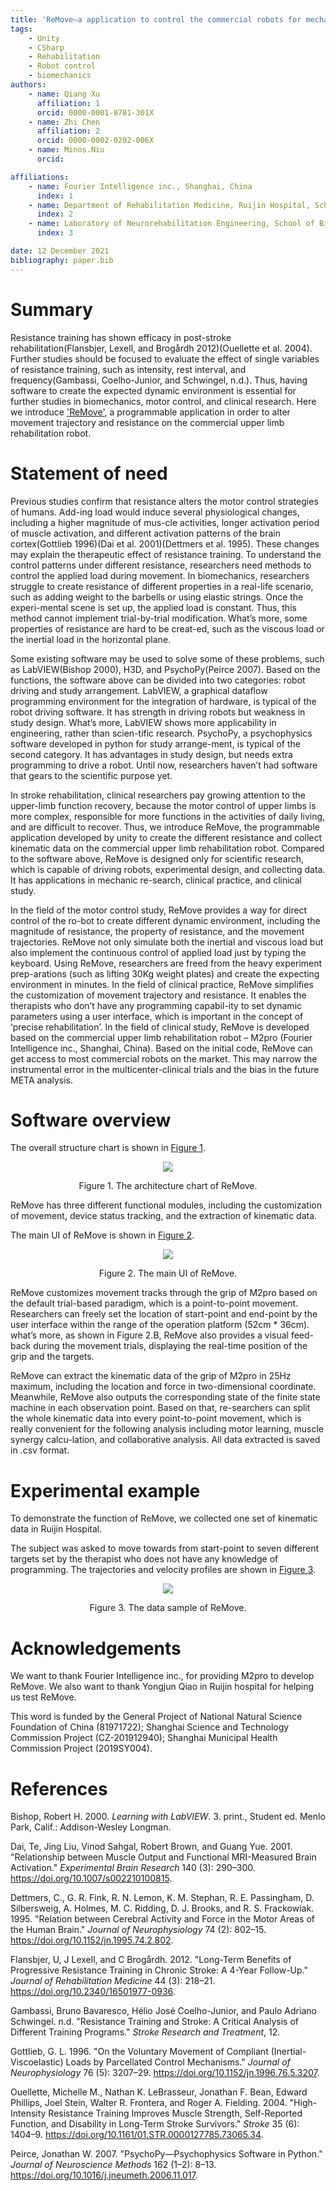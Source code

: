 ```yaml
---
title: 'ReMove–a application to control the commercial robots for mechanic research'
tags:
    - Unity
    - CSharp
    - Rehabilitation
    - Robot control
    - biomechanics
authors:
    - name: Qiang Xu
      affiliation: 1
      orcid: 0000-0001-8781-301X
    - name: Zhi Chen
      affiliation: 2
      orcid: 0000-0002-0202-006X
    - name: Minos.Niu
      orcid:

affiliations:
    - name: Fourier Intelligence inc., Shanghai, China
      index: 1
    - name: Department of Rehabilitation Medicine, Ruijin Hospital, School of Medicine, Shanghai Jiao Tong University, Shanghai, China.
      index: 2
    - name: Laboratory of Neurorehabilitation Engineering, School of Biomedical Engineer-ing, Shang-hai Jiao Tong University, Shanghai, China
      index: 3

date: 12 December 2021
bibliography: paper.bib
---
```


# Summary

Resistance training has shown efficacy in post-stroke rehabilitation(Flansbjer, Lexell, and Brogårdh 2012)(Ouellette et al. 2004). Further studies should be focused to evaluate the effect of single variables of resistance training, such as intensity, rest interval, and frequency(Gambassi, Coelho-Junior, and Schwingel, n.d.). Thus, having software to create the expected dynamic environment is essential for further studies in biomechanics, motor control, and clinical research. Here we introduce ['ReMove'](https://github.com/Rehablab/ReMove), a programmable application in order to alter movement trajectory and resistance on the commercial upper limb rehabilitation robot. 

# Statement of need

Previous studies confirm that resistance alters the motor control strategies of humans. Add-ing load would induce several physiological changes, including a higher magnitude of mus-cle activities, longer activation period of muscle activation, and different activation patterns of the brain cortex(Gottlieb 1996)(Dai et al. 2001)(Dettmers et al. 1995). These changes may explain the therapeutic effect of resistance training. To understand the control patterns under different resistance, researchers need methods to control the applied load during movement.
In biomechanics, researchers struggle to create resistance of different properties in a real-life scenario, such as adding weight to the barbells or using elastic strings. Once the experi-mental scene is set up, the applied load is constant. Thus, this method cannot implement trial-by-trial modification. What’s more, some properties of resistance are hard to be creat-ed, such as the viscous load or the inertial load in the horizontal plane. 

Some existing software may be used to solve some of these problems, such as LabVIEW(Bishop 2000), H3D, and PsychoPy(Peirce 2007). Based on the functions, the software above can be divided into two categories: robot driving and study arrangement. LabVIEW, a graphical dataflow programming environment for the integration of hardware, is typical of the robot driving software. It has strength in driving robots but weakness in study design. What’s more, LabVIEW shows more applicability in engineering, rather than scien-tific research. PsychoPy, a psychophysics software developed in python for study arrange-ment, is typical of the second category. It has advantages in study design, but needs extra programming to drive a robot. Until now, researchers haven’t had software that gears to the scientific purpose yet. 

In stroke rehabilitation, clinical researchers pay growing attention to the upper-limb function recovery, because the motor control of upper limbs is more complex, responsible for more functions in the activities of daily living, and are difficult to recover. Thus, we introduce ReMove, the programmable application developed by unity to create the different resistance and collect kinematic data on the commercial upper limb rehabilitation robot. Compared to the software above, ReMove is designed only for scientific research, which is capable of driving robots, experimental design, and collecting data. It has applications in mechanic re-search, clinical practice, and clinical study. 

In the field of the motor control study, ReMove provides a way for direct control of the ro-bot to create different dynamic environment, including the magnitude of resistance, the property of resistance, and the movement trajectories. ReMove not only simulate both the inertial and viscous load but also implement the continuous control of applied load just by typing the keyboard. Using ReMove, researchers are freed from the heavy experiment prep-arations (such as lifting 30Kg weight plates) and create the expecting environment in minutes. In the field of clinical practice, ReMove simplifies the customization of movement trajectory and resistance. It enables the therapists who don’t have any programming capabil-ity to set dynamic parameters using a user interface, which is important in the concept of ‘precise rehabilitation’. In the field of clinical study, ReMove is developed based on the commercial upper limb rehabilitation robot – M2pro (Fourier Intelligence inc., Shanghai, China). Based on the initial code, ReMove can get access to most  commercial robots on the market. This may narrow the instrumental error in the multicenter-clinical trials and the bias in the future META analysis.

# Software overview

The overall structure chart is shown in [Figure 1](#refer-anchor-1).

<div id="refer-anchor-1" align=center><img src="./StructureDiagram.jpg" /></div>

<p align="center">Figure 1. The architecture chart of ReMove.</p>

ReMove has three different functional modules, including the customization of movement, device status tracking, and the extraction of kinematic data. 

The main UI of ReMove is shown in [Figure 2](#refer-anchor-2).

<div id="refer-anchor-2" align=center><img src="./MainUI.jpg" /></div>

<p align="center">Figure 2. The main UI of ReMove.</p>

ReMove customizes movement tracks through the grip of M2pro based on the default trial-based paradigm, which is a point-to-point movement. Researchers can freely set the location of start-point and end-point by the user interface within the range of the operation platform (52cm * 36cm). what’s more, as shown in Figure 2.B, ReMove also provides a visual feed-back during the movement trials, displaying the real-time position of the grip and the targets. 

ReMove can extract the kinematic data of the grip of M2pro in 25Hz maximum, including the location and force in two-dimensional coordinate. Meanwhile, ReMove also outputs the corresponding state of the finite state machine in each observation point. Based on that, re-searchers can split the whole kinematic data into every point-to-point movement, which is really convenient for the following analysis including motor learning, muscle synergy calcu-lation, and collaborative analysis. All data extracted is saved in .csv format. 

# Experimental example

To demonstrate the function of ReMove, we collected one set of kinematic data in Ruijin Hospital.

The subject was asked to move towards from start-point to seven different targets set by the therapist who does not have any knowledge of programming. The trajectories and velocity profiles are shown in [Figure 3](#refer-anchor-3).

<div id="refer-anchor-3" align=center><img src="./DataSample.png" /></div>

<p align="center">Figure 3. The data sample of ReMove.</p>

# Acknowledgements

We want to thank Fourier Intelligence inc., for providing M2pro to develop ReMove. We also want to thank Yongjun Qiao in Ruijin hospital for helping us test ReMove.

This word is funded by the General Project of National Natural Science Foundation of China (81971722); Shanghai Science and Technology Commission Project (CZ-201912940); Shanghai Municipal Health Commission Project (2019SY004).

# References

Bishop, Robert H. 2000. _Learning with LabVIEW_. 3. print., Student ed. Menlo Park, Calif.: Addison-Wesley Longman.

Dai, Te, Jing Liu, Vinod Sahgal, Robert Brown, and Guang Yue. 2001. &quot;Relationship between Muscle Output and Functional MRI-Measured Brain Activation.&quot; _Experimental Brain Research_ 140 (3): 290–300. <https://doi.org/10.1007/s002210100815>.

Dettmers, C., G. R. Fink, R. N. Lemon, K. M. Stephan, R. E. Passingham, D. Silbersweig, A. Holmes, M. C. Ridding, D. J. Brooks, and R. S. Frackowiak. 1995. &quot;Relation between Cerebral Activity and Force in the Motor Areas of the Human Brain.&quot; _Journal of Neurophysiology_ 74 (2): 802–15. <https://doi.org/10.1152/jn.1995.74.2.802>.

Flansbjer, U, J Lexell, and C Brogårdh. 2012. &quot;Long-Term Benefits of Progressive Resistance Training in Chronic Stroke: A 4-Year Follow-Up.&quot; _Journal of Rehabilitation Medicine_ 44 (3): 218–21. <https://doi.org/10.2340/16501977-0936>.

Gambassi, Bruno Bavaresco, Hélio José Coelho-Junior, and Paulo Adriano Schwingel. n.d. &quot;Resistance Training and Stroke: A Critical Analysis of Different Training Programs.&quot; _Stroke Research and Treatment_, 12.

Gottlieb, G. L. 1996. &quot;On the Voluntary Movement of Compliant (Inertial-Viscoelastic) Loads by Parcellated Control Mechanisms.&quot; _Journal of Neurophysiology_ 76 (5): 3207–29. <https://doi.org/10.1152/jn.1996.76.5.3207>.

Ouellette, Michelle M., Nathan K. LeBrasseur, Jonathan F. Bean, Edward Phillips, Joel Stein, Walter R. Frontera, and Roger A. Fielding. 2004. &quot;High-Intensity Resistance Training Improves Muscle Strength, Self-Reported Function, and Disability in Long-Term Stroke Survivors.&quot; _Stroke_ 35 (6): 1404–9. <https://doi.org/10.1161/01.STR.0000127785.73065.34>.

Peirce, Jonathan W. 2007. &quot;PsychoPy—Psychophysics Software in Python.&quot; _Journal of Neuroscience Methods_ 162 (1–2): 8–13. <https://doi.org/10.1016/j.jneumeth.2006.11.017>.




